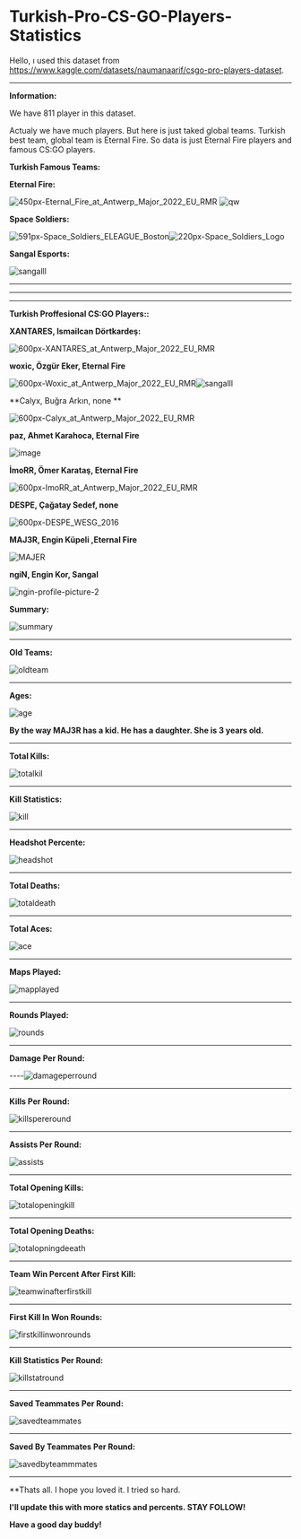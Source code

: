 # Turkish-Pro-CS-GO-Players-Statistics
Hello, ı used this dataset from https://www.kaggle.com/datasets/naumanaarif/csgo-pro-players-dataset.

---------------------------------------------------------------------------------------------------------------------------------------------------------------------

**Information:**

We have 811 player in this dataset. 

Actualy we have much players. But here is just taked global teams. Turkish best team, global team is Eternal Fire. So data is just Eternal Fire players and famous CS:GO players.

**Turkish Famous Teams:**

**Eternal Fire:**

![450px-Eternal_Fire_at_Antwerp_Major_2022_EU_RMR](https://user-images.githubusercontent.com/83331577/184474859-fac10c49-6e2d-402d-a2b9-a2b4024ec456.jpg)
![qw](https://user-images.githubusercontent.com/83331577/184373487-fb1a2777-38d8-4bc5-a01d-168318b58f74.PNG) 


**Space Soldiers:**


![591px-Space_Soldiers_ELEAGUE_Boston](https://user-images.githubusercontent.com/83331577/184474825-e2dca063-3bc5-454d-9592-b39ccc8379f1.jpg)![220px-Space_Soldiers_Logo](https://user-images.githubusercontent.com/83331577/184474943-03be29d2-6283-4965-987a-feb949d57a48.jpg)

**Sangal Esports:**

![sangalll](https://user-images.githubusercontent.com/83331577/184475243-8b6676f1-39c7-4d35-88d1-7547b4e3b72c.PNG)

---------------------------------------------------------------------------------------------------------------------------------------------------------------------
---------------------------------------------------------------------------------------------------------------------------------------------------------------------
---------------------------------------------------------------------------------------------------------------------------------------------------------------------

**Turkish Proffesional CS:GO Players::**

**XANTARES,	 Ismailcan Dörtkardeş:**

![600px-XANTARES_at_Antwerp_Major_2022_EU_RMR](https://user-images.githubusercontent.com/83331577/184378893-3cffc781-c42e-4885-94e4-6ce01c2286ea.jpg)

**woxic,     Özgür Eker,  Eternal Fire**

![600px-Woxic_at_Antwerp_Major_2022_EU_RMR](https://user-images.githubusercontent.com/83331577/184378655-729b88ec-d148-494f-9ee6-d61ae305005e.jpg)![sangalll](https://user-images.githubusercontent.com/83331577/184475239-ddb64bf0-e171-4160-a576-4403e43c92e5.PNG)



**Calyx,	   Buğra Arkın,  none	**   

![600px-Calyx_at_Antwerp_Major_2022_EU_RMR](https://user-images.githubusercontent.com/83331577/184379131-20ea1015-7939-424e-b445-d0df2dc0a8cb.jpg)

**paz,	     Ahmet Karahoca, Eternal Fire**

![image](https://user-images.githubusercontent.com/83331577/184379632-6aa19ecc-73ec-4839-8507-e2b10355c9be.png)


**İmoRR,	   Ömer Karataş, Eternal Fire**

![600px-ImoRR_at_Antwerp_Major_2022_EU_RMR](https://user-images.githubusercontent.com/83331577/184379899-7ee0cc12-a373-4a85-a4c0-80fd396e9954.jpg)

**DESPE,	   Çağatay Sedef,  none**

![600px-DESPE_WESG_2016](https://user-images.githubusercontent.com/83331577/184380051-0c7d4659-fb50-4741-9f8f-eb99670e491d.jpg)

**MAJ3R,	   Engin Küpeli ,Eternal Fire**

![MAJER](https://user-images.githubusercontent.com/83331577/184380383-fa7e42b2-9986-4dfc-97f7-5e009d563450.PNG)

**ngiN,      Engin Kor,  Sangal**

![ngin-profile-picture-2](https://user-images.githubusercontent.com/83331577/184380455-5a832f5b-566b-4ddc-aa98-604e4d899791.jpg)

**Summary:**

![summary](https://user-images.githubusercontent.com/83331577/184387665-3e61fc3f-fb72-4347-8600-6f6204365132.PNG)

---------------------------------------------------------------------------------------------------------------------------------------------------------------------

**Old Teams:**

![oldteam](https://user-images.githubusercontent.com/83331577/184387457-205bc560-0857-403f-9fde-1d6c83b06652.PNG)

---------------------------------------------------------------------------------------------------------------------------------------------------------------------

**Ages:**

![age](https://user-images.githubusercontent.com/83331577/184385316-e8dde036-ded8-4526-acfd-d0640703ace9.PNG)

**By the way MAJ3R has a kid. He has a daughter. She is 3 years old.**

---------------------------------------------------------------------------------------------------------------------------------------------------------------------

**Total Kills:**


![totalkil](https://user-images.githubusercontent.com/83331577/184385295-6fa9b802-4880-427f-927d-33fa4a3e3678.PNG)


---------------------------------------------------------------------------------------------------------------------------------------------------------------------

**Kill Statistics:**

![kill](https://user-images.githubusercontent.com/83331577/184385974-bb95228e-2be2-4fa3-9668-b14a12c72011.PNG)

---------------------------------------------------------------------------------------------------------------------------------------------------------------------

**Headshot Percente:**

![headshot](https://user-images.githubusercontent.com/83331577/184386682-e5784e09-8fb5-437e-91bb-8abeaa16cef9.PNG)

---------------------------------------------------------------------------------------------------------------------------------------------------------------------

**Total Deaths:**

![totaldeath](https://user-images.githubusercontent.com/83331577/184386313-64c66954-9918-492e-bc04-66142441c211.PNG)

---------------------------------------------------------------------------------------------------------------------------------------------------------------------

**Total Aces:**

![ace](https://user-images.githubusercontent.com/83331577/184384951-51b2fbd0-5a35-42b1-9ea7-c439b69753db.PNG)

-----------------------------------------------------------------------------------------------------------------------------------------------------------------

**Maps Played:**

![mapplayed](https://user-images.githubusercontent.com/83331577/184473167-f5a04470-ddd0-4455-937a-890d5e98aaeb.PNG)

---------------------------------------------------------------------------------------------------------------------------------------------------------------------

**Rounds Played:**

![rounds](https://user-images.githubusercontent.com/83331577/184473251-5f8f769e-8bae-4ea5-a0b2-3ec76d81f3d8.PNG)

---------------------------------------------------------------------------------------------------------------------------------------------------------------------

**Damage Per Round:**

----![damageperround](https://user-images.githubusercontent.com/83331577/184473321-d770b2bf-aed4-4fbb-8f18-2bde4335b0cf.PNG)

---------------------------------------------------------------------------------------------------------------------------------------------------------------------

**Kills Per Round:**

![killspereround](https://user-images.githubusercontent.com/83331577/184473378-33854f22-a4ab-437c-a04d-19f2079ed9bd.PNG)

---------------------------------------------------------------------------------------------------------------------------------------------------------------------

**Assists Per Round:**

![assists](https://user-images.githubusercontent.com/83331577/184473435-a2de8c81-1e53-4aa9-acbd-92d6581c0007.PNG)

---------------------------------------------------------------------------------------------------------------------------------------------------------------------

**Total Opening Kills:**

![totalopeningkill](https://user-images.githubusercontent.com/83331577/184473504-204fbd4d-ec60-4f1e-9d05-46e268e1087c.PNG)

---------------------------------------------------------------------------------------------------------------------------------------------------------------------

**Total Opening Deaths:**

![totalopningdeeath](https://user-images.githubusercontent.com/83331577/184473535-129af653-eb83-4f82-a9cb-c1c8b736f0b8.PNG)

---------------------------------------------------------------------------------------------------------------------------------------------------------------------

**Team Win Percent After First Kill:**

![teamwinafterfirstkill](https://user-images.githubusercontent.com/83331577/184473713-a9b715e3-a736-4b57-860a-1f88f1a400c0.PNG)

---------------------------------------------------------------------------------------------------------------------------------------------------------------------

**First Kill In Won Rounds:**

![firstkillinwonrounds](https://user-images.githubusercontent.com/83331577/184473772-ded2d276-4227-40dd-9c16-87fd33b3d67b.PNG)

---------------------------------------------------------------------------------------------------------------------------------------------------------------------

**Kill Statistics Per Round:**

![killstatround](https://user-images.githubusercontent.com/83331577/184474096-e7c2ffcd-9243-4c38-95ce-d65f0bba871b.PNG)

---------------------------------------------------------------------------------------------------------------------------------------------------------------------

**Saved Teammates Per Round:**

![savedteammates](https://user-images.githubusercontent.com/83331577/184474110-ea9386f5-1939-49d0-8451-be4ed96a6fe9.PNG)

---------------------------------------------------------------------------------------------------------------------------------------------------------------------

**Saved By Teammates Per Round:**

![savedbyteammmates](https://user-images.githubusercontent.com/83331577/184474147-af356bad-105c-4766-b00e-d89f6b3c7744.PNG)

---------------------------------------------------------------------------------------------------------------------------------------------------------------------

**Thats all. I hope you loved it. I tried so hard.

**I'll update this with more statics and percents. STAY FOLLOW!**

**Have a good day buddy!**
